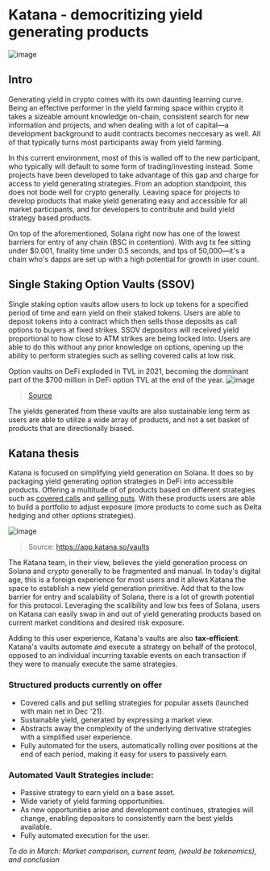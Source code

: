 # Katana - democritizing yield generating products

![image](https://user-images.githubusercontent.com/58530177/154864955-b9ebc2a3-4433-441b-b75e-b666ebd3262a.png)


## Intro
Generating yield in crypto comes with its own daunting learning curve. Being an effective performer in the yield farming space within crypto it takes a sizeable amount
knowledge on-chain, consistent search for new information and projects, and when dealing with a lot of capital—a development background to audit contracts becomes neccesary
as well. All of that typically turns most participants away from yield farming. 

In this current environment, most of this is walled off to the new participant, who typically will default to some form of trading/investing instead. Some projects have
been developed to take advantage of this gap and charge for access to yield generating strategies. From an adoption standpoint, this does not bode well for crypto generally.
Leaving space for projects to develop products that make yield generating easy and accessible for all market participants, and for developers to contribute and build yield 
strategy based products.

On top of the aforementioned, Solana right now has one of the lowest barriers for entry of any chain (BSC in contention). With avg tx fee sitting under $0.001, finality time
under 0.5 seconds, and tps of 50,000—it's a chain who's dapps are set up with a high potential for growth in user count.

## Single Staking Option Vaults (SSOV)
Single staking option vaults allow users to lock up tokens for a specified period of time and earn yield on their staked tokens. Users are able to deposit tokens into a contract
which then sells those deposits as call options to buyers at fixed strikes. SSOV depositors will received yield proportional to how close to ATM strikes are being locked into.
Users are able to do this without any prior knowledge on options, opening up the ability to perform strategies such as selling covered calls at low risk.

Option vaults on DeFi exploded in TVL in 2021, becoming the domninant part of the $700 million in DeFi option TVL at the end of the year.
![image](https://user-images.githubusercontent.com/58530177/154868943-ff17dc2a-0ed1-404f-9821-0e8829035285.png)
> [Source](https://qcpcapital.medium.com/an-explanation-of-defi-options-vaults-dovs-22d7f0d0c09f)

The yields generated from these vaults are also sustainable long term as users are able to utilize a wide array of products, and not a set basket of products that are
directionally biased.


## Katana thesis
Katana is focused on simplifying yield generation on Solana. It does so by packaging yield generating option strategies in DeFi into accessible products. Offering a multitude of
of products based on different strategies such as [covered calls](https://www.vantagepointsoftware.com/blog/Covered-Calls/) and [selling puts](https://www.optionseducation.org/strategies/all-strategies/cash-secured-put). With these products users
are able to build a portfolio to adjust exposure (more products to come such as Delta hedging and other options strategies).

![image](https://user-images.githubusercontent.com/58530177/154867337-da54763c-ae91-4b47-8ea8-dd5447ee7037.png)
> Source: https://app.katana.so/vaults



The Katana team, in their view, believes the yield generation process on Solana and crypto generally to be fragmented and manual. In today's digital age, this is a foreign experience
for most users and it allows Katana the space to establish a new yield generation primitive. Add that to the low barrier for entry and scalability of Solana, there is a lot of
growth potential for this protocol. Leveraging the scalibility and low txs fees of Solana, users on Katana can easily swap in and out of yield generating products based on current market conditions and desired
risk exposure.

Adding to this user experience, Katana's vaults are also **tax-efficient**. Katana's vaults automate and execute a strategy on behalf of the protocol, opposed to an individual 
incurring taxable events on each transaction if they were to manualy execute the same strategies.


### Structured products currently on offer
- Covered calls and put selling strategies for popular assets (launched with main net in Dec '21).
- Sustainable yield, generated by expressing a market view.
- Abstracts away the complexity of the underlying derivative strategies with a simplified user experience.
- Fully automated for the users, automatically rolling over positions at the end of each period, making it easy for users to passively earn.

### Automated Vault Strategies include:
- Passive strategy to earn yield on a base asset.
- Wide variety of yield farming opportunities.
- As new opportunities arise and development continues, strategies will change, enabling depositors to consistently earn the best yields available.
- Fully automated execution for the user.







*To do in March: Market comparison, current team, (would be tokenomics), and conclusion*





